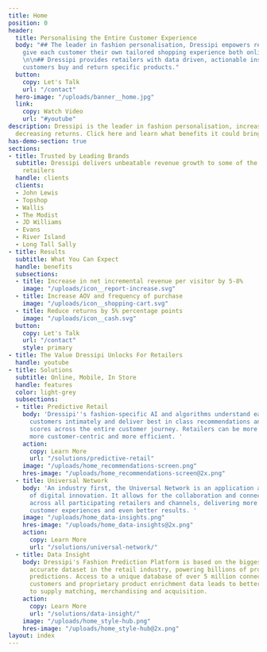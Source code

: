 ```yaml
---
title: Home
position: 0
header:
  title: Personalising the Entire Customer Experience
  body: "## The leader in fashion personalisation, Dressipi empowers retailers to
    give each customer their own tailored shopping experience both online and instore.
    \n\n## Dressipi provides retailers with data driven, actionable insight on why
    customers buy and return specific products."
  button:
    copy: Let's Talk
    url: "/contact"
  hero-image: "/uploads/banner__home.jpg"
  link:
    copy: Watch Video
    url: "#youtube"
description: Dressipi is the leader in fashion personalisation, increasing AOV and
  decreasing returns. Click here and learn what benefits it could bring to your business.
has-demo-section: true
sections:
- title: Trusted by Leading Brands
  subtitle: Dressipi delivers unbeatable revenue growth to some of the UK's biggest
    retailers
  handle: clients
  clients:
  - John Lewis
  - Topshop
  - Wallis
  - The Modist
  - JD Williams
  - Evans
  - River Island
  - Long Tall Sally
- title: Results
  subtitle: What You Can Expect
  handle: benefits
  subsections:
  - title: Increase in net incremental revenue per visitor by 5-8%
    image: "/uploads/icon__report-increase.svg"
  - title: Increase AOV and frequency of purchase
    image: "/uploads/icon__shopping-cart.svg"
  - title: Reduce returns by 5% percentage points
    image: "/uploads/icon__cash.svg"
  button:
    copy: Let's Talk
    url: "/contact"
    style: primary
- title: The Value Dressipi Unlocks For Retailers
  handle: youtube
- title: Solutions
  subtitle: Online, Mobile, In Store
  handle: features
  color: light-grey
  subsections:
  - title: Predictive Retail
    body: 'Dressipi''s fashion-specific AI and algorithms understand each of your
      customers intimately and deliver best in class recommendations and prediction
      scores across the entire customer journey. Retailers can be more profitable,
      more customer-centric and more efficient. '
    action:
      copy: Learn More
      url: "/solutions/predictive-retail"
    image: "/uploads/home_recommendations-screen.png"
    hres-image: "/uploads/home_recommendations-screen@2x.png"
  - title: Universal Network
    body: 'An industry first, the Universal Network is an application at the epicentre
      of digital innovation. It allows for the collaboration and connection of data
      across all participating retailers and channels, delivering more data, better
      customer experiences and even better results. '
    image: "/uploads/home_data-insights.png"
    hres-image: "/uploads/home_data-insights@2x.png"
    action:
      copy: Learn More
      url: "/solutions/universal-network/"
  - title: Data Insight
    body: Dressipi's Fashion Prediction Platform is based on the biggest and most
      accurate dataset in the retail industry, powering billions of product and outfit
      predictions. Access to a unique database of over 5 million connected fashion
      customers and proprietary product enrichment data leads to better-informed decisions
      to supply matching, merchandising and acquisition.
    action:
      copy: Learn More
      url: "/solutions/data-insight/"
    image: "/uploads/home_style-hub.png"
    hres-image: "/uploads/home_style-hub@2x.png"
layout: index
---
```


